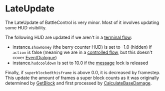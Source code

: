 # LateUpdate
The LateUpdate of BattleControl is very minor. Most of it involves updating some HUD visibility.

The following HUD are updated if we aren't in a [terminal flow](../Battle%20flow/Update.md#terminal-flow):

- instance.`showmoney` (the berry counter HUD) is set to -1.0 (hidden) if `action` is false (meaning we are in a [controlled flow](../Battle%20flow/Update.md#controlled-flow), but this doesn't cover [EventDialogue](../Battle%20flow/EventDialogue.md))
- instance.`hudcooldown` is set to 10.0 if the [message](../../SetText/Notable%20states.md#message) lock is released

Finally, if `superblockedthisframe` is above 0.0, it is decreased by framestep. This update the amount of frames a super block counts as it was originally determined by [GetBlock](../Battle%20flow/Update.md) and first processed by [CalculateBaseDamage](../Damage%20pipeline/CalculateBaseDamage.md).